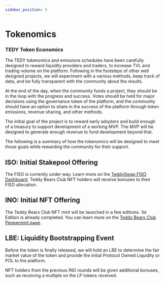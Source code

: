 ```yaml
---
sidebar_position: 9
---
```

# Tokenomics
### TEDY Token Economics

The TEDY tokenomics and emissions schedules have been carefully designed to reward liquidity providers and traders, to increase TVL and trading volume on the platform. Following in the footsteps of other well designed projects, we will experiment with a various methods, keep track of data, and be fully transparent with the community about the results. 

At the end of the day, when the community funds a project, they should be in the loop with the progress and success. Votes should be held for major decisions using the governance token of the platform, and the community should have an option to share in the success of the platform through token emissions, revenue sharing, and other methods. 

The initial goal of the project is to reward early adopters and build enough of a treasury to support development of a working MVP. The MVP will be designed to generate enough revenue to fund development beyond that. 

The following is a summary of how the tokenomics will be designed to meet those goals while rewarding the community for their support. 

## ISO: Initial Stakepool Offering

The FISO is currently under way. Learn more on the [TeddySwap FISO Dashboard](https://fiso.teddyswap.org/). Teddy Bears Club NFT holders will receive bonuses to their FISO allocation. 

## INO: Initial NFT Offering

The Teddy Bears Club NFT mint will be launched in a few editions. 1st Edition is already completed. You can learn more on the [Teddy Bears Club Peppermint page](https://teddyswap.peppermintnft.io/). 

## LBE: Liquidity Bootstrapping Event

Before the token is finally released, we will hold an LBE to determine the fair market value of the token and provide the initial Protocol Owned Liquidity or POL to the platform. 

NFT holders from the previous INO rounds will be given additional bonuses, such as receiving a multiple on the LP tokens received. 
